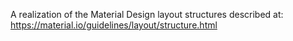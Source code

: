 A realization of the Material Design  layout structures described at: https://material.io/guidelines/layout/structure.html